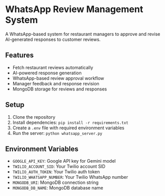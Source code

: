 # WhatsApp Review Management System

A WhatsApp-based system for restaurant managers to approve and revise AI-generated responses to customer reviews.

## Features

- Fetch restaurant reviews automatically
- AI-powered response generation
- WhatsApp-based review approval workflow
- Manager feedback and response revision
- MongoDB storage for reviews and responses

## Setup

1. Clone the repository
2. Install dependencies: `pip install -r requirements.txt`
3. Create a `.env` file with required environment variables
4. Run the server: `python whatsapp_server.py`

## Environment Variables

- `GOOGLE_API_KEY`: Google API key for Gemini model
- `TWILIO_ACCOUNT_SID`: Your Twilio account SID
- `TWILIO_AUTH_TOKEN`: Your Twilio auth token
- `TWILIO_WHATSAPP_NUMBER`: Your Twilio WhatsApp number
- `MONGODB_URI`: MongoDB connection string
- `MONGODB_DB_NAME`: MongoDB database name